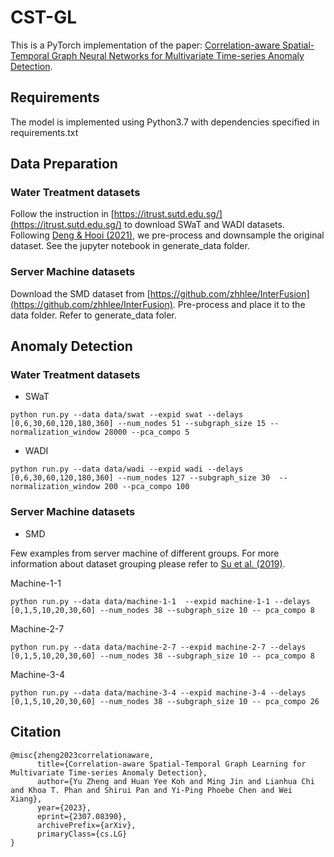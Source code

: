 # CST-GL
This is a PyTorch implementation of the paper: [Correlation-aware Spatial-Temporal Graph Neural Networks for Multivariate Time-series Anomaly
Detection](https://arxiv.org/abs/2307.08390). 

## Requirements
The model is implemented using Python3.7 with dependencies specified in requirements.txt
## Data Preparation
### Water Treatment datasets

Follow the instruction in [https://itrust.sutd.edu.sg/](https://itrust.sutd.edu.sg/) to download SWaT and WADI datasets. Following [Deng & Hooi (2021)](https://arxiv.org/abs/2106.06947), we pre-process and downsample the original dataset. See the jupyter notebook in generate_data folder.

### Server Machine datasets

Download the SMD dataset from [https://github.com/zhhlee/InterFusion](https://github.com/zhhlee/InterFusion). Pre-process and place it to the data folder. Refer to generate_data foler.

## Anomaly Detection

### Water Treatment datasets

* SWaT
```
python run.py --data data/swat --expid swat --delays [0,6,30,60,120,180,360] --num_nodes 51 --subgraph_size 15 --normalization_window 28000 --pca_compo 5
```

* WADI
```
python run.py --data data/wadi --expid wadi --delays [0,6,30,60,120,180,360] --num_nodes 127 --subgraph_size 30  --normalization_window 200 --pca_compo 100
```

### Server Machine datasets

* SMD 

Few examples from server machine of different groups. For more information about dataset grouping please refer to [Su et al. (2019)](https://dl.acm.org/doi/10.1145/3292500.3330672).

Machine-1-1
```
python run.py --data data/machine-1-1  --expid machine-1-1 --delays [0,1,5,10,20,30,60] --num_nodes 38 --subgraph_size 10 -- pca_compo 8
```
Machine-2-7
```
python run.py --data data/machine-2-7 --expid machine-2-7 --delays [0,1,5,10,20,30,60] --num_nodes 38 --subgraph_size 10 -- pca_compo 8
```
Machine-3-4
```
python run.py --data data/machine-3-4 --expid machine-3-4 --delays [0,1,5,10,20,30,60] --num_nodes 38 --subgraph_size 10 -- pca_compo 26
```



## Citation

```
@misc{zheng2023correlationaware,
      title={Correlation-aware Spatial-Temporal Graph Learning for Multivariate Time-series Anomaly Detection}, 
      author={Yu Zheng and Huan Yee Koh and Ming Jin and Lianhua Chi and Khoa T. Phan and Shirui Pan and Yi-Ping Phoebe Chen and Wei Xiang},
      year={2023},
      eprint={2307.08390},
      archivePrefix={arXiv},
      primaryClass={cs.LG}
}
```
